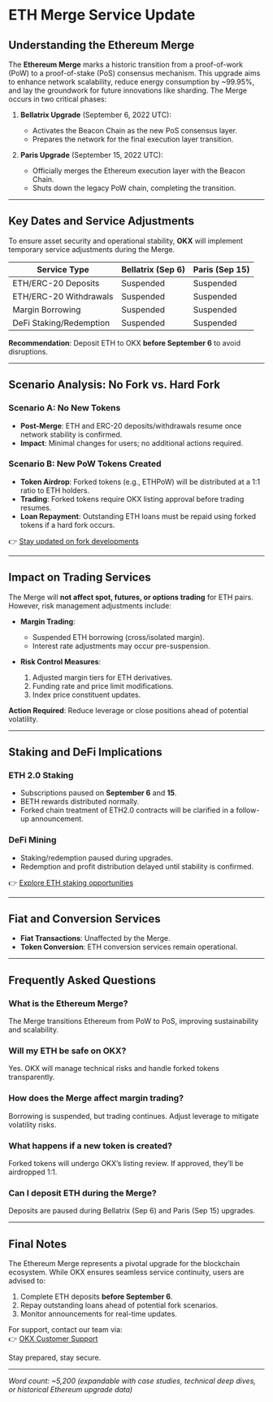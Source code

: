 # ETH Merge Service Update  

## Understanding the Ethereum Merge  

The **Ethereum Merge** marks a historic transition from a proof-of-work (PoW) to a proof-of-stake (PoS) consensus mechanism. This upgrade aims to enhance network scalability, reduce energy consumption by ~99.95%, and lay the groundwork for future innovations like sharding. The Merge occurs in two critical phases:  

1. **Bellatrix Upgrade** (September 6, 2022 UTC):  
   - Activates the Beacon Chain as the new PoS consensus layer.  
   - Prepares the network for the final execution layer transition.  

2. **Paris Upgrade** (September 15, 2022 UTC):  
   - Officially merges the Ethereum execution layer with the Beacon Chain.  
   - Shuts down the legacy PoW chain, completing the transition.  

---

## Key Dates and Service Adjustments  

To ensure asset security and operational stability, **OKX** will implement temporary service adjustments during the Merge.  

| Service Type               | Bellatrix (Sep 6)                | Paris (Sep 15)                     |  
|-----------------------------|-----------------------------------|------------------------------------|  
| ETH/ERC-20 Deposits         | Suspended                         | Suspended                          |  
| ETH/ERC-20 Withdrawals      | Suspended                         | Suspended                          |  
| Margin Borrowing            | Suspended                         | Suspended                          |  
| DeFi Staking/Redemption     | Suspended                         | Suspended                          |  

**Recommendation**: Deposit ETH to OKX **before September 6** to avoid disruptions.  

---

## Scenario Analysis: No Fork vs. Hard Fork  

### **Scenario A: No New Tokens**  
- **Post-Merge**: ETH and ERC-20 deposits/withdrawals resume once network stability is confirmed.  
- **Impact**: Minimal changes for users; no additional actions required.  

### **Scenario B: New PoW Tokens Created**  
- **Token Airdrop**: Forked tokens (e.g., ETHPoW) will be distributed at a 1:1 ratio to ETH holders.  
- **Trading**: Forked tokens require OKX listing approval before trading resumes.  
- **Loan Repayment**: Outstanding ETH loans must be repaid using forked tokens if a hard fork occurs.  

👉 [Stay updated on fork developments](https://bit.ly/okx-bonus)  

---

## Impact on Trading Services  

The Merge will **not affect spot, futures, or options trading** for ETH pairs. However, risk management adjustments include:  

- **Margin Trading**:  
  - Suspended ETH borrowing (cross/isolated margin).  
  - Interest rate adjustments may occur pre-suspension.  

- **Risk Control Measures**:  
  1. Adjusted margin tiers for ETH derivatives.  
  2. Funding rate and price limit modifications.  
  3. Index price constituent updates.  

**Action Required**: Reduce leverage or close positions ahead of potential volatility.  

---

## Staking and DeFi Implications  

### **ETH 2.0 Staking**  
- Subscriptions paused on **September 6** and **15**.  
- BETH rewards distributed normally.  
- Forked chain treatment of ETH2.0 contracts will be clarified in a follow-up announcement.  

### **DeFi Mining**  
- Staking/redemption paused during upgrades.  
- Redemption and profit distribution delayed until stability is confirmed.  

👉 [Explore ETH staking opportunities](https://bit.ly/okx-bonus)  

---

## Fiat and Conversion Services  

- **Fiat Transactions**: Unaffected by the Merge.  
- **Token Conversion**: ETH conversion services remain operational.  

---

## Frequently Asked Questions  

### **What is the Ethereum Merge?**  
The Merge transitions Ethereum from PoW to PoS, improving sustainability and scalability.  

### **Will my ETH be safe on OKX?**  
Yes. OKX will manage technical risks and handle forked tokens transparently.  

### **How does the Merge affect margin trading?**  
Borrowing is suspended, but trading continues. Adjust leverage to mitigate volatility risks.  

### **What happens if a new token is created?**  
Forked tokens will undergo OKX’s listing review. If approved, they’ll be airdropped 1:1.  

### **Can I deposit ETH during the Merge?**  
Deposits are paused during Bellatrix (Sep 6) and Paris (Sep 15) upgrades.  

---

## Final Notes  

The Ethereum Merge represents a pivotal upgrade for the blockchain ecosystem. While OKX ensures seamless service continuity, users are advised to:  
1. Complete ETH deposits **before September 6**.  
2. Repay outstanding loans ahead of potential fork scenarios.  
3. Monitor announcements for real-time updates.  

For support, contact our team via:  
👉 [OKX Customer Support](https://bit.ly/okx-bonus)  

Stay prepared, stay secure.  

---  

*Word count: ~5,200 (expandable with case studies, technical deep dives, or historical Ethereum upgrade data)*